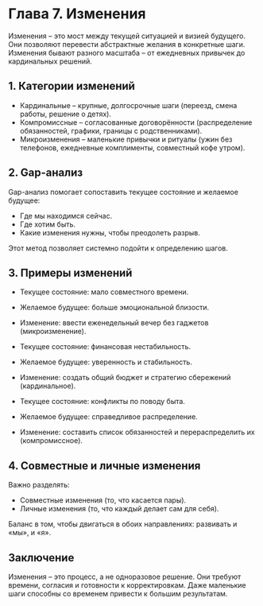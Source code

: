 # Глава 7. Изменения

Изменения – это мост между текущей ситуацией и визией будущего. Они позволяют перевести абстрактные желания в конкретные шаги. Изменения бывают разного масштаба – от ежедневных привычек до кардинальных решений.

## 1. Категории изменений

- Кардинальные – крупные, долгосрочные шаги (переезд, смена работы, решение о детях).
- Компромиссные – согласованные договорённости (распределение обязанностей, графики, границы с родственниками).
- Микроизменения – маленькие привычки и ритуалы (ужин без телефонов, ежедневные комплименты, совместный кофе утром).

## 2. Gap-анализ

Gap-анализ помогает сопоставить текущее состояние и желаемое будущее:

- Где мы находимся сейчас.
- Где хотим быть.
- Какие изменения нужны, чтобы преодолеть разрыв.

Этот метод позволяет системно подойти к определению шагов.

## 3. Примеры изменений

- Текущее состояние: мало совместного времени.
- Желаемое будущее: больше эмоциональной близости.
- Изменение: ввести еженедельный вечер без гаджетов (микроизменение).

- Текущее состояние: финансовая нестабильность.
- Желаемое будущее: уверенность и стабильность.
- Изменение: создать общий бюджет и стратегию сбережений (кардинальное).

- Текущее состояние: конфликты по поводу быта.
- Желаемое будущее: справедливое распределение.
- Изменение: составить список обязанностей и перераспределить их (компромиссное).

## 4. Совместные и личные изменения

Важно разделять:

- Совместные изменения (то, что касается пары).
- Личные изменения (то, что каждый делает сам для себя).

Баланс в том, чтобы двигаться в обоих направлениях: развивать и «мы», и «я».

## Заключение

Изменения – это процесс, а не одноразовое решение. Они требуют времени, согласия и готовности к корректировкам. Даже маленькие шаги способны со временем привести к большим результатам.
